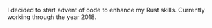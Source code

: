 I decided to start advent of code to enhance my Rust skills. Currently working through the year 2018.
